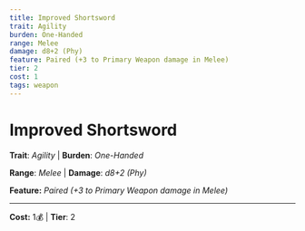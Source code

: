 ```yaml
---
title: Improved Shortsword
trait: Agility
burden: One-Handed
range: Melee
damage: d8+2 (Phy)
feature: Paired (+3 to Primary Weapon damage in Melee)
tier: 2
cost: 1
tags: weapon
---
```

# Improved Shortsword

**Trait**: _Agility_ | **Burden**: _One-Handed_

**Range**: _Melee_ | **Damage**: _d8+2 (Phy)_

**Feature:** _Paired (+3 to Primary Weapon damage in Melee)_

___
**Cost:** 1💰 | **Tier**: 2
